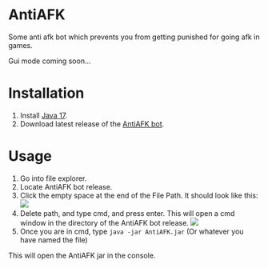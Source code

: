 # AntiAFK

Some anti afk bot which prevents you from getting punished for going afk in games.

Gui mode coming soon...

# Installation

1. Install [Java 17](https://www.oracle.com/java/technologies/javase/jdk17-archive-downloads.html).
2. Download latest release of the [AntiAFK bot](https://github.com/pflsky/AntiAFK/releases).

# Usage

1. Go into file explorer.
2. Locate AntiAFK bot release.
3. Click the empty space at the end of the File Path. It should look like this: ![](https://i.ibb.co/L85Qwz7/image-2022-01-09-211313.png)
5. Delete path, and type cmd, and press enter. This will open a cmd window in the directory of the AntiAFK bot release. ![](https://i.ibb.co/bKyRT6M/image-2022-01-10-160840.png)
6. Once you are in cmd, type `java -jar AntiAFK.jar` (Or whatever you have named the file)

This will open the AntiAFK jar in the console.
